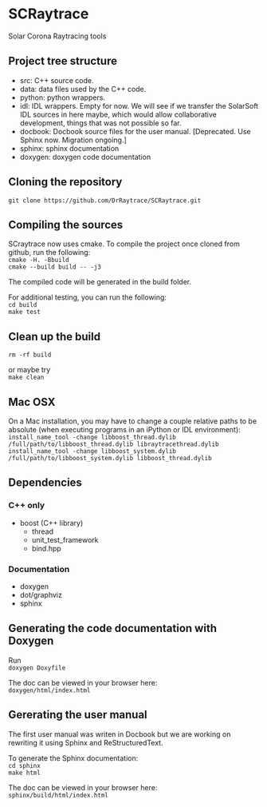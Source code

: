 # SCRaytrace
Solar Corona Raytracing tools

## Project tree structure
- src: C++ source code.
- data: data files used by the C++ code.
- python: python wrappers.
- idl: IDL wrappers. Empty for now. We will see if we transfer the SolarSoft IDL sources in here maybe, which would allow collaborative development, things that was not possible so far.
- docbook: Docbook source files for the user manual. [Deprecated. Use Sphinx now. Migration ongoing.]
- sphinx: sphinx documentation
- doxygen: doxygen code documentation

## Cloning the repository
`git clone https://github.com/DrRaytrace/SCRaytrace.git`

## Compiling the sources
SCraytrace now uses cmake. To compile the project once cloned from github, run the following:  
`cmake -H. -Bbuild`  
`cmake --build build -- -j3`

The compiled code will be generated in the build folder.  

For additional testing, you can run the following:  
`cd build`  
`make test`

## Clean up the build
`rm -rf build` 

or maybe try  
`make clean`

## Mac OSX
On a Mac installation, you may have to change a couple relative paths to be absolute (when executing programs in an iPython or IDL environment):  
`install_name_tool -change libboost_thread.dylib /full/path/to/libboost_thread.dylib libraytracethread.dylib`  
`install_name_tool -change libboost_system.dylib /full/path/to/libboost_system.dylib libboost_thread.dylib`

## Dependencies
### C++ only
- boost (C++ library)
    - thread
    - unit_test_framework
    - bind.hpp
    
### Documentation
- doxygen
- dot/graphviz
- sphinx


## Generating the code documentation with Doxygen
Run  
`doxygen Doxyfile`

The doc can be viewed in your browser here:  
`doxygen/html/index.html`

## Gererating the user manual
The first user manual was writen in Docbook but we are working on rewriting it using Sphinx and ReStructuredText.

To generate the Sphinx documentation:  
`cd sphinx`  
`make html`

The doc can be viewed in your browser here:  
`sphinx/build/html/index.html`
